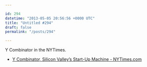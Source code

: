```yaml
---

id: 294
datetime: "2013-05-05 20:56:56 +0000 UTC"
title: "Untitled #294"
draft: false
permalink: "/posts/294"

---
```


Y Combinator in the NYTimes. 

 
 * [Y Combinator, Silicon Valley’s Start-Up Machine - NYTimes.com](http://www.nytimes.com/2013/05/05/magazine/y-combinator-silicon-valleys-start-up-machine.html?_r=0&pagewanted=all)


